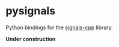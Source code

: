 # pysignals

Python bindings for the [signals-cpp](https://github.com/goromal/signals-cpp) library.

**Under construction**